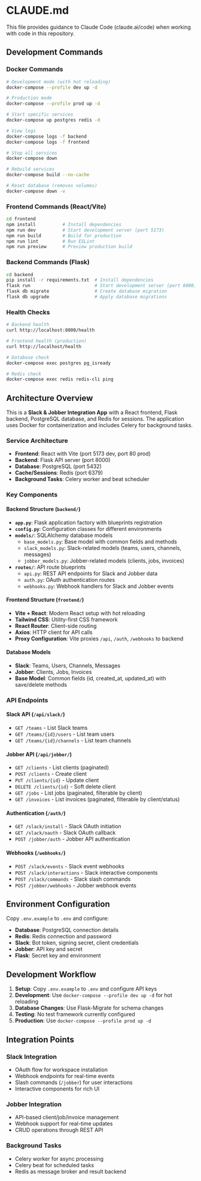# CLAUDE.md

This file provides guidance to Claude Code (claude.ai/code) when working with code in this repository.

## Development Commands

### Docker Commands
```bash
# Development mode (with hot reloading)
docker-compose --profile dev up -d

# Production mode  
docker-compose --profile prod up -d

# Start specific services
docker-compose up postgres redis -d

# View logs
docker-compose logs -f backend
docker-compose logs -f frontend

# Stop all services
docker-compose down

# Rebuild services
docker-compose build --no-cache

# Reset database (removes volumes)
docker-compose down -v
```

### Frontend Commands (React/Vite)
```bash
cd frontend
npm install          # Install dependencies
npm run dev          # Start development server (port 5173)
npm run build        # Build for production
npm run lint         # Run ESLint
npm run preview      # Preview production build
```

### Backend Commands (Flask)
```bash
cd backend
pip install -r requirements.txt  # Install dependencies
flask run                        # Start development server (port 8000)
flask db migrate                 # Create database migration
flask db upgrade                 # Apply database migrations
```

### Health Checks
```bash
# Backend health
curl http://localhost:8000/health

# Frontend health (production)
curl http://localhost/health

# Database check
docker-compose exec postgres pg_isready

# Redis check
docker-compose exec redis redis-cli ping
```

## Architecture Overview

This is a **Slack & Jobber Integration App** with a React frontend, Flask backend, PostgreSQL database, and Redis for sessions. The application uses Docker for containerization and includes Celery for background tasks.

### Service Architecture
- **Frontend**: React with Vite (port 5173 dev, port 80 prod)
- **Backend**: Flask API server (port 8000)
- **Database**: PostgreSQL (port 5432)
- **Cache/Sessions**: Redis (port 6379)
- **Background Tasks**: Celery worker and beat scheduler

### Key Components

#### Backend Structure (`backend/`)
- **`app.py`**: Flask application factory with blueprints registration
- **`config.py`**: Configuration classes for different environments
- **`models/`**: SQLAlchemy database models
  - `base_models.py`: Base model with common fields and methods
  - `slack_models.py`: Slack-related models (teams, users, channels, messages)
  - `jobber_models.py`: Jobber-related models (clients, jobs, invoices)
- **`routes/`**: API route blueprints
  - `api.py`: REST API endpoints for Slack and Jobber data
  - `auth.py`: OAuth authentication routes
  - `webhooks.py`: Webhook handlers for Slack and Jobber events

#### Frontend Structure (`frontend/`)
- **Vite + React**: Modern React setup with hot reloading
- **Tailwind CSS**: Utility-first CSS framework
- **React Router**: Client-side routing
- **Axios**: HTTP client for API calls
- **Proxy Configuration**: Vite proxies `/api`, `/auth`, `/webhooks` to backend

#### Database Models
- **Slack**: Teams, Users, Channels, Messages
- **Jobber**: Clients, Jobs, Invoices
- **Base Model**: Common fields (id, created_at, updated_at) with save/delete methods

### API Endpoints

#### Slack API (`/api/slack/`)
- `GET /teams` - List Slack teams
- `GET /teams/{id}/users` - List team users  
- `GET /teams/{id}/channels` - List team channels

#### Jobber API (`/api/jobber/`)
- `GET /clients` - List clients (paginated)
- `POST /clients` - Create client
- `PUT /clients/{id}` - Update client
- `DELETE /clients/{id}` - Soft delete client
- `GET /jobs` - List jobs (paginated, filterable by client)
- `GET /invoices` - List invoices (paginated, filterable by client/status)

#### Authentication (`/auth/`)
- `GET /slack/install` - Slack OAuth initiation
- `GET /slack/oauth` - Slack OAuth callback
- `POST /jobber/auth` - Jobber API authentication

#### Webhooks (`/webhooks/`)
- `POST /slack/events` - Slack event webhooks
- `POST /slack/interactions` - Slack interactive components
- `POST /slack/commands` - Slack slash commands
- `POST /jobber/webhooks` - Jobber webhook events

## Environment Configuration

Copy `.env.example` to `.env` and configure:
- **Database**: PostgreSQL connection details
- **Redis**: Redis connection and password
- **Slack**: Bot token, signing secret, client credentials
- **Jobber**: API key and secret
- **Flask**: Secret key and environment

## Development Workflow

1. **Setup**: Copy `.env.example` to `.env` and configure API keys
2. **Development**: Use `docker-compose --profile dev up -d` for hot reloading
3. **Database Changes**: Use Flask-Migrate for schema changes
4. **Testing**: No test framework currently configured
5. **Production**: Use `docker-compose --profile prod up -d`

## Integration Points

### Slack Integration
- OAuth flow for workspace installation
- Webhook endpoints for real-time events
- Slash commands (`/jobber`) for user interactions
- Interactive components for rich UI

### Jobber Integration  
- API-based client/job/invoice management
- Webhook support for real-time updates
- CRUD operations through REST API

### Background Tasks
- Celery worker for async processing
- Celery beat for scheduled tasks
- Redis as message broker and result backend